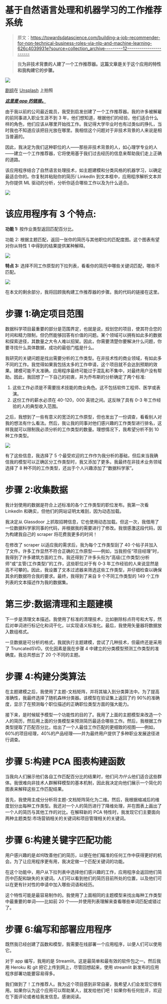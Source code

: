 # 基于自然语言处理和机器学习的工作推荐系统

> 原文：<https://towardsdatascience.com/building-a-job-recommender-for-non-technical-business-roles-via-nlp-and-machine-learning-626c4039931e?source=collection_archive---------12----------------------->

> 我**为非技术背景的人建了一个工作推荐器。这篇文章是关于这个应用的特性和我构建它的步骤。**

![](img/048dbd0e091c069741c70f63008b787e.png)

[剧组](https://unsplash.com/@crew)在 [Unsplash](https://unsplash.com/?utm_source=medium&utm_medium=referral) 上拍照

[***这里是 app 的链接。***](https://immense-cove-42591.herokuapp.com/)

由于我以前的公司最近裁员，我受到启发创建了一个工作推荐器。我的许多被解雇的前同事进入职业生涯不到 3 年，他们想知道，根据他们的经验，他们适合什么样的角色，他们应该从哪里开始找工作。我记得大学毕业时也有过类似的挣扎，当时我也不知道应该把目光放在哪里。我相信这个问题对于非技术背景的人来说是相当普遍的。

因此，我决定为我们这种职位的人——那些非技术背景的人，如心理学专业的人——建立一个工作推荐器，它将使用基于我们过去经历的信息来帮助我们走上正确的道路。

该应用程序结合了自然语言处理技术，如主题建模和分类风格的机器学习，以确定最适合你的。你复制并粘贴你的简历/ LinkedIn 到文本框中，应用程序解析文本并为你提供 ML 驱动的分析，分析你适合哪些工作以及为什么适合。

![](img/02b625fd51c076d2afe86c0bc50f9785.png)

# 该应用程序有 3 个特点:

**功能 1:** 按作业类型返回匹配百分比。

功能 2: 根据主题匹配，返回一张你的简历与其他职位的匹配度图。这个图表有望对你从特性 1 中得到的结果提供某种解释。

![](img/b979da30effcf3ecf438dbe0bdc4bb3f.png)

**特点 3:** 选择不同工作原型的下拉列表，看看你的简历中哪些关键词匹配，哪些不匹配。

![](img/1e7b4ca4f849a173ad6fbc7c6846454a.png)

在本文的剩余部分，我将回顾我构建工作推荐器的步骤。我的代码的链接在这里。

# 步骤 1:确定项目范围

数据科学项目最重要的部分是范围界定，也就是说，规划您的项目，使其符合您的时间和精力限制，但仍然能够回答有价值的问题。某个领域可以拥有如此多的数据和探索途径，其数量之大令人难以招架。因此，你需要清楚你要解决什么问题，你要寻找什么具体数据，成功的最低门槛是什么。

我研究的关键问题是找出需要分析的工作类型。在非技术性的商业领域，有如此多不同的工作。我觉得如果我包括太多的工作申请，这个项目就不会达到预期的效果。建模可能不太准确，应用程序最终可能过于混乱和不集中，对最终用户没有帮助。因此，我回想了一下自己的初衷，并为乔布斯的分析确定了两个标准:

1.  这些工作必须是不需要技术技能的商业角色。这不包括软件工程师、医学或表演。
2.  这份工作的薪水必须在 40-120，000 英镑之间。这反映了具有 0-3 年工作经验的人的典型收入范围。

之后，我想到了一些有意义的宽泛的工作原型，但也发出了一份调查，看看别人对我的想法有什么看法。然后，我让我的同事对他们感兴趣的工作类型进行排名，这样我就可以限制我必须分析的工作类型的数量。理想情况下，我希望分析不到 10 种工作类型。

![](img/f9ba2bb2f91f985cdc425b1918ed7586.png)

有了这些信息，我选择了 5 个最受欢迎的工作作为我分析的基础，但后来当我确信我的模型可以正确区分工作类型时，我又添加了更多。我最终在非技术业务领域选择了 8 种不同的工作类型，还出于个人兴趣添加了“数据科学家”。

# 步骤 2:收集数据

我计划使用的数据是符合上述标准的各个工作类型的职位发布。我第一次看 LinkedIn 和确实，但他们的网站证明太难刮，因为动态加载。

我决定从 Glassdoor 上抓取招聘信息，它也使用动态加载。但这一次，我借用了一位数据科学家同事的代码，并根据我的需要进行了修改。我很感激这段代码，因为构建我自己的 scraper 将花费我更多的时间！

在修改了 scraper 以适应我的需求后，我为每个工作类型刮了 40 个帖子并加入了文件。许多工作显然不符合正确的工作原型——例如，当我担任“项目经理”时，我得到了许多建筑方面的工作。我还得到了许多头衔为“高级(工作类型)分析师”或“主管(工作类型)”的工作，这些职位对于有 0-3 年工作经验的人来说显然是高不可攀的。因此，我设置了文本过滤器来筛选这些工作类型，并仔细检查以确保其余的数据符合我的要求。最终，我得到了来自 9 个不同工作类型的 149 个工作列表的文本描述作为我的数据集。

# **第三步:数据清理和主题建模**

下一步是清理文本描述。我使用了标准的清理技术，比如删除标点符号和大写，然后对单词进行标记化和词干化，以实现语义标准化。最后，我使用矢量器将数据放入数组格式。

一旦数据是可分析的格式，我就执行主题建模，尝试了几种技术，但最终还是采用了 TruncatedSVD。优化因素是我在步骤 4 中建立的分类模型预测工作类型的准确度。我总共想出了 20 个不同的主题。

# 步骤 4:构建分类算法

在主题建模之后，我使用了主题-文档矩阵，并将其输入到分类算法中。为了提高准确性，我最终选择了随机森林分类器。该模型在验证集上返回了约 90%的准确度，显示了在预测每个职位描述的正确职位类型方面的强大能力。

接下来，是时候赋予模型一个功能性的目的了。我用了上面的主题模型来改造一个人的简历，然后用上面的分类模型来预测简历最适合哪些工作。然后，我根据工作类型提取了匹配百分比，给出了一个人最佳工作匹配的更细致的视图——例如，60%的项目经理，40%的产品经理——并为最终用户提供了多种职业发展途径进行调查。

# 步骤 5:构建 PCA 图表构建函数

当我向人们展示他们各自工作匹配百分比的结果时，他们问*为什么*他们适合这些群体。我很难向非技术人群解释模型的基本机制，因此我决定向他们展示一个简化的图表来解释这些工作匹配结果。

首先，我使用主成分分析将主题-文档矩阵简化为二维。然后，我根据缩减后的维度划分出每种工作类型。我还对一个人的简历进行了降维处理，并在图表上画出了一个人的简历与其他工作的对比。在解释新的 PCA 特性时，我发现它们主要面向两种主题类型:市场营销相关的关键词和项目管理相关的关键词。

# 步骤 6:构建关键字匹配功能

用户感兴趣的是*如何*改善他们的简历，以便在他们瞄准的任何工作中获得更好的机会。为了让应用程序更有用，我决定做一个匹配关键词的功能。

在这个功能中，用户从下拉列表中选择他们感兴趣的工作，应用程序会返回他们简历中匹配和缺失的关键词。人们可以看到他们的简历目前所处的位置，以及他们可以在更有针对性的申请中加入哪些词语和经历。

这个特性可能是最容易制作的。我使用了上面相同的主题模型来找出每种工作类型中最重要的单词——比如前 20 个——并使用列表理解来查看哪些单词匹配或错过了。

# 步骤 6:编写和部署应用程序

既然我已经创建了函数和模型，我需要在线部署一个应用程序，以便人们可以使用它。

对于 app 编写，我用的是 Streamlit。这是最简单和最有效的软件包之一。然后我用 Heroku 和 git 把它上传到网上，尽管回想起来，使用 streamlit 新发布的应用程序部署功能要容易得多。

我们做到了！工作推荐人。我为这个项目感到非常自豪，我希望人们会发现它很有用。如果你认为这个应用可以帮助某人，就发给他们吧！如果你有任何批评，欢迎在下面评论或者给我发信息。感谢阅读。